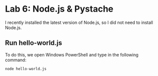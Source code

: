 # Lab 6: Node.js & Pystache
I recently installed the latest version of Node.js, so I did not need to install Node.js.
## Run hello-world.js
To do this, we open Windows PowerShell and type in the following command:
```
node hello-world.js
```
